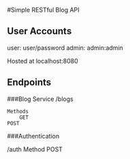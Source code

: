 #Simple RESTful Blog API

## User Accounts
user: user/password
admin: admin:admin

Hosted at localhost:8080

## Endpoints

###Blog Service 
   /blogs

	Methods
        GET 
	POST
   
###Authentication 
	
   /auth 
	Method
	POST
